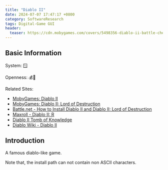 ```yaml
---
title: "Diablo II"
date: 2024-07-07 17:47:17 +0800
category: SoftwareResearch
tags: Digital-Game GUI
header:
  teaser: https://cdn.mobygames.com/covers/5498356-diablo-ii-battle-chest-windows-front-cover.jpg
---
```


## Basic Information

System: 🪟

Openness: 💰📕

Related Sites:

* [MobyGames: Diablo II](https://www.mobygames.com/game/1878/diablo-ii/)
* [MobyGames: Diablo II: Lord of Destruction](https://www.mobygames.com/game/4451/diablo-ii-lord-of-destruction/)
* [Battle.net - How to Install Diablo II and Diablo II: Lord of Destruction](https://us.battle.net/support/en/article/13867)
* [Maxroll - Diablo II: R](https://maxroll.gg/d2/)
* [Diablo II Tomb of Knowledge](http://www.d2tomb.com/)
* [Diablo Wiki - Diablo II](https://diablo-archive.fandom.com/wiki/Diablo_II)

## Introduction

A famous diablo-like game.

Note that, the install path can not contain non ASCII characters.
